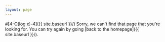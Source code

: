 ```yaml
---
layout: page
---
```

#[4-O(log x)-4]({{ site.baseurl }}/)
Sorry, we can't find that page that you're looking for. You can try again by going [back to the homepage]({{ site.baseurl }}/).
